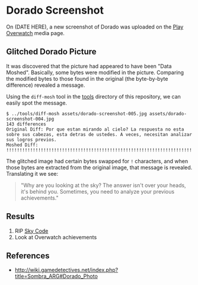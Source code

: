Dorado Screenshot
=================

On (DATE HERE), a new screenshot of Dorado was uploaded on the
[Play Overwatch](https://playoverwatch.com/en-us/media/) media page.

Glitched Dorado Picture
----------------------

It was discovered that the picture had appeared to have been "Data Moshed".  Basically, some bytes
were modified in the picture.  Comparing the modified bytes to those found in
the original (the byte-by-byte difference) revealed a message.

Using the `diff-mosh` tool in the [tools](../tools) directory of this repository, we can easily spot
the message.

    $ ../tools/diff-mosh assets/dorado-screenshot-005.jpg assets/dorado-screenshot-004.jpg
    143 differences
    Original Diff: Por que estan mirando al cielo? La respuesta no esta sobre sus cabezas, esta detras de ustedes. A veces, necesitan analizar sus logros previos.
    Moshed Diff: !!!!!!!!!!!!!!!!!!!!!!!!!!!!!!!!!!!!!!!!!!!!!!!!!!!!!!!!!!!!!!!!!!!!!!!!!!!!!!!!!!!!!!!!!!!!!!!!!!!!!!!!!!!!!!!!!!!!!!!!!!!!!!!!!!!!!!!!!!!!!!!

The glitched image had certain bytes swapped for `!` characters, and when those bytes are extracted
from the original image, that message is revealed.  Translating it we see:

> "Why are you looking at the sky? The answer isn't over your heads, it's
> behind you. Sometimes, you need to analyze your previous achievements."

Results
-------

1. RIP [Sky Code](https://www.reddit.com/r/Overwatch/comments/4w7ey1/the_sombra_skysong/)
2. Look at Overwatch achievements

References
----------

- http://wiki.gamedetectives.net/index.php?title=Sombra_ARG#Dorado_Photo
